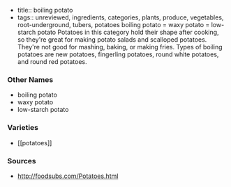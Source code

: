 - title:: boiling potato
- tags:: unreviewed, ingredients, categories, plants, produce, vegetables, root-underground, tubers, potatoes
boiling potato = waxy potato = low-starch potato Potatoes in this category hold their shape after cooking, so they're great for making potato salads and scalloped potatoes. They're not good for mashing, baking, or making fries. Types of boiling potatoes are new potatoes, fingerling potatoes, round white potatoes, and round red potatoes.

### Other Names

* boiling potato
* waxy potato
* low-starch potato

### Varieties

* [[potatoes]]

### Sources
* http://foodsubs.com/Potatoes.html
